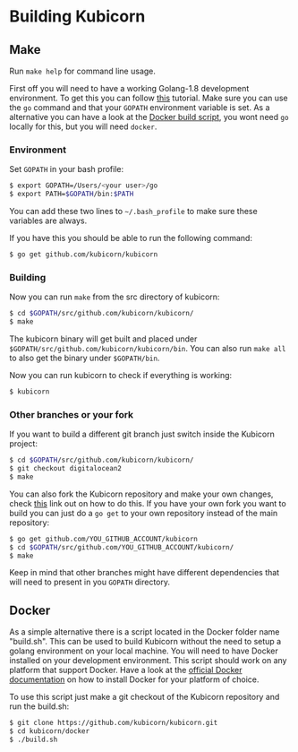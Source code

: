 # Building Kubicorn

## Make

Run `make help` for command line usage.

First off you will need to have a working Golang-1.8 development environment. To get this you can follow [this](https://golang.org/doc/install) tutorial.
Make sure you can use the `go` command and that your `GOPATH` environment variable is set.
As a alternative you can have a look at the [Docker build script](#docker), you wont need `go` locally for this, but you will need `docker`.    

### Environment

Set `GOPATH` in your bash profile:
```bash
$ export GOPATH=/Users/<your user>/go
$ export PATH=$GOPATH/bin:$PATH
```
You can add these two lines to `~/.bash_profile` to make sure these variables are always.

If you have this you should be able to run the following command:

```bash
$ go get github.com/kubicorn/kubicorn
```

### Building
Now you can run `make` from the src directory of kubicorn:

```bash
$ cd $GOPATH/src/github.com/kubicorn/kubicorn/
$ make
```
The kubicorn binary will get built and placed under `$GOPATH/src/github.com/kubicorn/kubicorn/bin`. You can also run `make all` to also get the binary under `$GOPATH/bin`. 

Now you can run kubicorn to check if everything is working:

```bash
$ kubicorn
```

### Other branches or your fork
If you want to build a different git branch just switch inside the Kubicorn project:
```bash
$ cd $GOPATH/src/github.com/kubicorn/kubicorn/
$ git checkout digitalocean2
$ make
```

You can also fork the Kubicorn repository and make your own changes, check [this](https://help.github.com/articles/fork-a-repo/) link out on how to do this.
If you have your own fork you want to build you can just do a `go get` to your own repository instead of the main repository:

```bash
$ go get github.com/YOU_GITHUB_ACCOUNT/kubicorn
$ cd $GOPATH/src/github.com/YOU_GITHUB_ACCOUNT/kubicorn/
$ make
```

Keep in mind that other branches might have different dependencies that will need to present in you `GOPATH` directory.

## Docker

As a simple alternative there is a script located in the Docker folder name "build.sh". 
This can be used to build Kubicorn without the need to setup a golang environment on your local machine.
You will need to have Docker installed on your development environment.
This script should work on any platform that support Docker.
Have a look at the [official Docker documentation](https://docs.docker.com/engine/installation/.) on how to install Docker for your platform of choice.

To use this script just make a git checkout of the Kubicorn repository and run the build.sh:
```bash
$ git clone https://github.com/kubicorn/kubicorn.git
$ cd kubicorn/docker
$ ./build.sh 
```